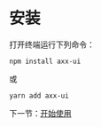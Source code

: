 # 安装

打开终端运行下列命令：

```
npm install axx-ui
```

或

```
yarn add axx-ui
```

下一节：[开始使用](#/doc/get-started)
